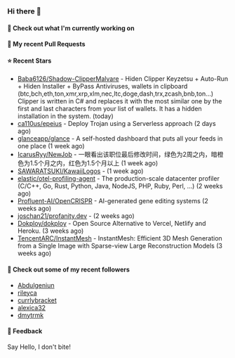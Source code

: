### Hi there 👋

#### 👷 Check out what I'm currently working on

#### 🔨 My recent Pull Requests


#### ⭐ Recent Stars

- [Baba6126/Shadow-ClipperMalvare](https://github.com/Baba6126/Shadow-ClipperMalvare) - Hiden Clipper Keyzetsu &#43; Auto-Run &#43; Hiden Installer &#43; ByPass Antiviruses, wallets in clipboard (btc,bch,eth,ton,xmr,xrp,xlm,nec,ltc,doge,dash,trx,zcash,bnb,ton...) Clipper is written in C# and replaces it with the most similar one by the first and last characters from your list of wallets. It has a hidden installation in the system. (today)
- [ca110us/epeius](https://github.com/ca110us/epeius) - Deploy Trojan using a Serverless approach (2 days ago)
- [glanceapp/glance](https://github.com/glanceapp/glance) - A self-hosted dashboard that puts all your feeds in one place (1 week ago)
- [IcarusRyy/NewJob](https://github.com/IcarusRyy/NewJob) - 一眼看出该职位最后修改时间，绿色为2周之内，暗橙色为1.5个月之内，红色为1.5个月以上 (1 week ago)
- [SAWARATSUKI/KawaiiLogos](https://github.com/SAWARATSUKI/KawaiiLogos) -  (1 week ago)
- [elastic/otel-profiling-agent](https://github.com/elastic/otel-profiling-agent) - The production-scale datacenter profiler (C/C&#43;&#43;, Go, Rust, Python, Java, NodeJS, PHP, Ruby, Perl, ...) (2 weeks ago)
- [Profluent-AI/OpenCRISPR](https://github.com/Profluent-AI/OpenCRISPR) - AI-generated gene editing systems (2 weeks ago)
- [joschan21/profanity.dev](https://github.com/joschan21/profanity.dev) -  (2 weeks ago)
- [Dokploy/dokploy](https://github.com/Dokploy/dokploy) - Open Source Alternative to Vercel, Netlify and Heroku. (3 weeks ago)
- [TencentARC/InstantMesh](https://github.com/TencentARC/InstantMesh) - InstantMesh: Efficient 3D Mesh Generation from a Single Image with Sparse-view Large Reconstruction Models (3 weeks ago)

#### 👯 Check out some of my recent followers

- [Abdulgeniun](https://github.com/Abdulgeniun)
- [rileyca](https://github.com/rileyca)
- [currlybracket](https://github.com/currlybracket)
- [alexica32](https://github.com/alexica32)
- [dmytrmk](https://github.com/dmytrmk)

#### 💬 Feedback

Say Hello, I don't bite!